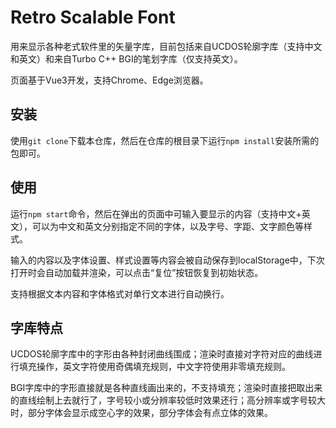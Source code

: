 Retro Scalable Font
===================

用来显示各种老式软件里的矢量字库，目前包括来自UCDOS轮廓字库（支持中文和英文）和来自Turbo C++ BGI的笔划字库（仅支持英文）。

页面基于Vue3开发，支持Chrome、Edge浏览器。

安装
----

使用`git clone`下载本仓库，然后在仓库的根目录下运行`npm install`安装所需的包即可。

使用
----

运行`npm start`命令，然后在弹出的页面中可输入要显示的内容（支持中文+英文），可以为中文和英文分别指定不同的字体，以及字号、字距、文字颜色等样式。

输入的内容以及字体设置、样式设置等内容会被自动保存到localStorage中，下次打开时会自动加载并渲染，可以点击“复位”按钮恢复到初始状态。

支持根据文本内容和字体格式对单行文本进行自动换行。

字库特点
--------

UCDOS轮廓字库中的字形由各种封闭曲线围成；渲染时直接对字符对应的曲线进行填充操作，英文字符使用奇偶填充规则，中文字符使用非零填充规则。

BGI字库中的字形直接就是各种直线画出来的，不支持填充；渲染时直接把取出来的直线绘制上去就行了，字号较小或分辨率较低时效果还行；高分辨率或字号较大时，部分字体会显示成空心字的效果，部分字体会有点立体的效果。
